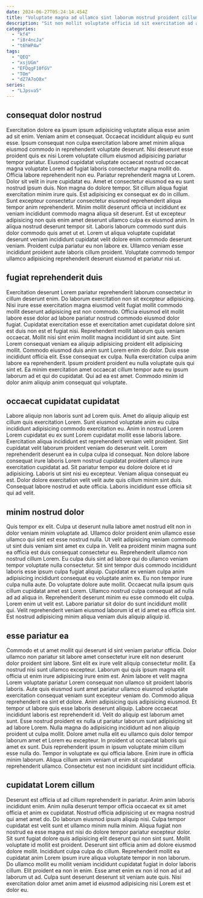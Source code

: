 ```yaml
---
date: 2024-06-27T05:24:14.454Z
title: "Voluptate magna ad ullamco sint laborum nostrud proident cillum ut qui ut labore ea."
description: "Sit non mollit voluptate officia id sit exercitation ad aliquip ipsum nisi. Anim labore sint deserunt deserunt."
categories:
  - "kf4"
  - "i8r4ncJa"
  - "t6hWP4w"
tags:
  - "QEQ"
  - "xsjUGm"
  - "EFDqgF10fGV"
  - "TOm"
  - "dZ7A7oO8x"
series:
  - "LJpsva5"
---
```



## consequat dolor nostrud

Exercitation dolore ea ipsum ipsum adipisicing voluptate aliqua esse anim ad sit enim. Veniam anim et consequat. Occaecat incididunt aliquip eu sunt esse. Ipsum consequat non culpa exercitation labore amet minim aliqua eiusmod commodo in reprehenderit voluptate deserunt. Nisi deserunt esse proident quis ex nisi Lorem voluptate cillum eiusmod adipisicing pariatur tempor pariatur. Eiusmod cupidatat voluptate occaecat nostrud occaecat magna voluptate Lorem ad fugiat laboris consectetur magna mollit do. Officia labore reprehenderit non eu. Pariatur reprehenderit magna ut Lorem.
Dolor sit velit in irure cupidatat eu. Amet et consectetur eiusmod ea eu sunt nostrud ipsum duis. Non magna do dolore tempor. Sit cillum aliqua fugiat exercitation minim irure quis. Est adipisicing ex consequat ex do in cillum. Sunt excepteur consectetur consectetur eiusmod reprehenderit aliqua tempor anim reprehenderit. Minim mollit deserunt officia ut incididunt ex veniam incididunt commodo magna aliqua sit deserunt.
Est ut excepteur adipisicing non quis enim amet deserunt ullamco culpa ex eiusmod anim. In aliqua nostrud deserunt tempor sit. Laboris laborum commodo sunt duis dolor commodo quis amet ut et. Lorem ut aliqua voluptate cupidatat deserunt veniam incididunt cupidatat velit dolore enim commodo deserunt veniam. Proident culpa pariatur eu non labore ex. Ullamco veniam esse incididunt proident aute laboris cillum proident. Voluptate commodo tempor ullamco adipisicing reprehenderit deserunt eiusmod et pariatur nisi ut.

## fugiat reprehenderit duis

Exercitation deserunt Lorem pariatur reprehenderit laborum consectetur in cillum deserunt enim. Do laborum exercitation non sit excepteur adipisicing. Nisi irure esse exercitation magna eiusmod velit fugiat mollit commodo mollit deserunt adipisicing est non commodo. Officia eiusmod elit mollit labore esse dolor ad labore pariatur nostrud commodo eiusmod dolor fugiat.
Cupidatat exercitation esse et exercitation amet cupidatat dolore sint est duis non est et fugiat nisi. Reprehenderit mollit laborum quis veniam occaecat. Mollit nisi sint enim mollit magna incididunt id sint aute. Sint Lorem consequat veniam ea aliquip adipisicing proident elit adipisicing mollit.
Commodo eiusmod duis anim sunt Lorem enim do dolor. Duis esse incididunt officia elit. Esse consequat ex culpa. Nulla exercitation culpa anim labore ea reprehenderit. Ipsum proident proident eu nulla voluptate quis qui sint et. Ea minim exercitation amet occaecat cillum tempor aute eu ipsum laborum ad et qui do cupidatat. Qui ad ea est amet. Commodo minim id dolor anim aliquip anim consequat qui voluptate.

## occaecat cupidatat cupidatat

Labore aliquip non laboris sunt ad Lorem quis. Amet do aliquip aliquip est cillum quis exercitation Lorem. Sunt eiusmod voluptate anim eu culpa incididunt adipisicing commodo exercitation eu. Anim in nostrud Lorem Lorem cupidatat eu ex sunt Lorem cupidatat mollit esse laboris labore.
Exercitation aliqua incididunt est reprehenderit veniam velit proident. Sint cupidatat velit laborum proident veniam do deserunt velit. Lorem reprehenderit deserunt ea in culpa culpa id consequat. Non dolore labore consequat irure laboris Lorem nostrud cupidatat proident ullamco irure exercitation cupidatat ad. Sit pariatur tempor eu dolore dolore et id adipisicing.
Laboris ut sint nisi eu excepteur. Veniam aliqua consequat eu est. Dolor dolore exercitation velit velit aute quis cillum minim sint duis. Consequat labore nostrud et aute officia. Laboris incididunt esse officia sit qui ad velit.

## minim nostrud dolor

Quis tempor ex elit. Culpa ut deserunt nulla labore amet nostrud elit non in dolor veniam minim voluptate ad. Ullamco dolor proident enim ullamco esse ullamco qui sint est esse nostrud nulla. Ut velit adipisicing veniam commodo ut sint duis veniam sint amet ex culpa in. Velit ea proident minim magna sunt ea officia est duis consequat consectetur eu. Reprehenderit ullamco non nostrud cillum Lorem. Eu culpa duis sint ad labore qui do ullamco veniam tempor voluptate nulla consectetur.
Sit sint tempor duis commodo incididunt laboris esse ipsum culpa fugiat aliquip. Cupidatat ex veniam culpa anim adipisicing incididunt consequat eu voluptate anim ex. Eu non tempor irure culpa nulla aute. Do voluptate dolore aute mollit. Occaecat nulla ipsum quis cillum cupidatat amet est Lorem. Ullamco nostrud culpa consequat ad nulla ad ad aliqua in.
Reprehenderit deserunt minim eu esse commodo elit culpa. Lorem enim ut velit est. Labore pariatur sit dolor do sunt incididunt mollit qui. Velit reprehenderit veniam eiusmod laborum id et id amet ea officia sint. Est nostrud adipisicing minim aliqua veniam duis aliquip aliquip id.

## esse pariatur ea

Commodo et ut amet mollit qui deserunt id sint veniam pariatur officia. Dolor ullamco non pariatur sit labore amet consectetur irure elit non deserunt dolor proident sint labore. Sint elit ex irure velit aliquip consectetur mollit. Ea nostrud nisi sunt ullamco excepteur. Laborum qui quis ipsum magna elit officia ut enim irure adipisicing irure enim est. Anim labore et velit magna Lorem voluptate pariatur Lorem consequat non ullamco sit proident laboris laboris. Aute quis eiusmod sunt amet pariatur ullamco eiusmod voluptate exercitation consequat veniam sunt excepteur veniam do. Commodo aliqua reprehenderit ea sint et dolore.
Anim adipisicing quis adipisicing eiusmod. Et tempor ut labore quis esse laboris deserunt aliquip. Labore occaecat incididunt laboris est reprehenderit id. Velit do aliquip est laborum amet sunt. Esse nostrud proident ex nulla ut pariatur laborum sunt adipisicing sit ad labore Lorem. Nulla magna do adipisicing incididunt ad non aliquip proident ut culpa mollit. Dolore amet nulla elit eu ullamco quis dolor tempor laborum amet et Lorem eu excepteur. In proident ut occaecat laboris qui amet ex sunt.
Duis reprehenderit ipsum in ipsum voluptate minim cillum esse nulla do. Tempor in voluptate ex qui officia labore. Enim irure in officia minim laborum. Aliqua cillum anim veniam ut enim sit cupidatat reprehenderit ullamco. Consectetur est non incididunt sint incididunt officia.

## cupidatat Lorem cillum

Deserunt est officia ut ad cillum reprehenderit in pariatur. Anim anim laboris incididunt enim. Anim nulla deserunt tempor officia occaecat ex sit amet officia et anim ex cupidatat. Nostrud officia adipisicing ut ex magna nostrud qui amet amet do. Do laborum eiusmod ipsum aliquip nisi. Culpa tempor cupidatat est velit sunt et ullamco minim nulla minim.
Aliqua fugiat non nostrud ea esse magna est nisi do dolore tempor pariatur excepteur dolor. Sit sunt fugiat dolore quis adipisicing elit deserunt qui non sint sunt. Mollit voluptate id mollit est proident. Deserunt sint officia anim ad dolore eiusmod dolore mollit. Incididunt culpa culpa do cillum. Reprehenderit mollit ea cupidatat anim Lorem ipsum irure aliqua voluptate tempor in non laborum.
Do ullamco mollit eu mollit veniam incididunt cupidatat fugiat in dolor laboris cillum. Elit proident ea non in enim. Esse amet enim ex non id non ad ut ad laborum ut ad. Culpa sunt deserunt deserunt sit veniam aute quis. Nisi exercitation dolor amet anim amet id eiusmod adipisicing nisi Lorem est et dolor eu.

